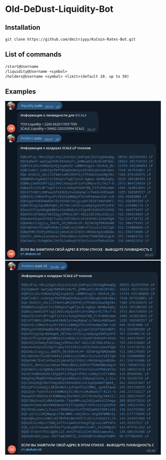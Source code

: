 # Old-DeDust-Liquidity-Bot

**Installation**
-----

    git clone https://github.com/dmitriypy/KuCoin-Rates-Bot.git


List of commands
-----

    /start@Username
    /liquidity@Username <symbol>
    /holders@Username <symbol> <limit>(default 20. up to 50)

Examples
-----
<p align="center">
  <img alt="example1" src="https://github.com/dmitriypy/Old-DeDust-Liquidity-Bot/blob/main/media/example1.png">
  <img alt="example2" src="https://github.com/dmitriypy/Old-DeDust-Liquidity-Bot/blob/main/media/example2.png">
</p>
